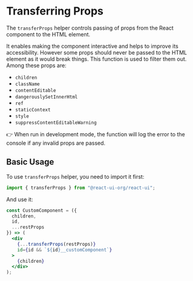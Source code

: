 # Transferring Props

The `transferProps` helper controls passing of props from the React component
to the HTML element.

It enables making the component interactive and helps to improve its
accessibility. However some props should never be passed to the HTML element
as it would break things. This function is used to filter them out. Among these
props are:

- `children`
- `className`
- `contentEditable`
- `dangerouslySetInnerHtml`
- `ref`
- `staticContext`
- `style`
- `suppressContentEditableWarning`

👉 When run in development mode, the function will log the error to the console
if any invalid props are passed.

## Basic Usage

To use `transferProps` helper, you need to import it first:

```js
import { transferProps } from "@react-ui-org/react-ui";
```

And use it:

```jsx
const CustomComponent = ({
  children,
  id,
  ...restProps
}) => (
  <div
    {...transferProps(restProps)}
    id={id && `${id}__customComponent`}
  >
    {children}
  </div>
);
```
